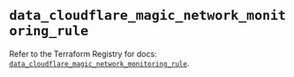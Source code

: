 # `data_cloudflare_magic_network_monitoring_rule`

Refer to the Terraform Registry for docs: [`data_cloudflare_magic_network_monitoring_rule`](https://registry.terraform.io/providers/cloudflare/cloudflare/5.8.2/docs/data-sources/magic_network_monitoring_rule).
